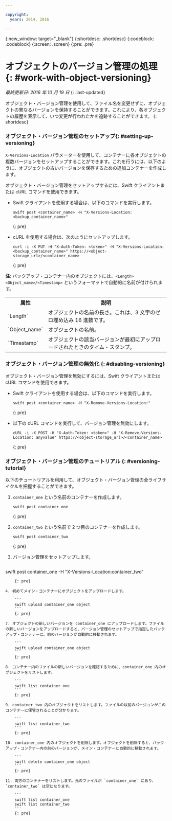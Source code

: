 ```yaml
---

copyright:
  years: 2014, 2016

---
```

{:new_window: target="_blank"}
{:shortdesc: .shortdesc}
{:codeblock: .codeblock}
{:screen: .screen}
{:pre: .pre}

# オブジェクトのバージョン管理の処理 {: #work-with-object-versioning}

*最終更新日: 2016 年 10 月 19 日*
{: .last-updated}

オブジェクト・バージョン管理を使用して、ファイル名を変更せずに、オブジェクトの異なるバージョンを保持することができます。これにより、各オブジェクトの履歴を表示して、いつ変更が行われたかを追跡することができます。
{: shortdesc}


### オブジェクト・バージョン管理のセットアップ{: #setting-up-versioning}

`X-Versions-Location` パラメーターを使用して、コンテナーに各オブジェクトの複数バージョンをセットアップすることができます。これを行うには、以下のように、オブジェクトの古いバージョンを保存するための追加コンテナーを作成します。

オブジェクト・バージョン管理をセットアップするには、Swift クライアントまたは cURL コマンドを使用できます。
* Swift クライアントを使用する場合は、以下のコマンドを実行します。

    ```
    swift post <container_name> -H "X-Versions-Location:<backup_container_name>"
    ```
    {: pre}
    
* cURL を使用する場合は、次のようにセットアップします。

    ```
    curl -i -X PUT -H "X-Auth-Token: <token>" -H "X-Versions-Location:<backup_container_name>" https://<object-storage_url>/<container_name>
    ```
    {: pre}
    
**注**: バックアップ・コンテナー内のオブジェクトには、`<Length><Object_name>/<Timestamp>` というフォーマットで自動的に名前が付けられます。
<table>
  <tr>
    <th> 属性 </th>
    <th> 説明 </th>
  </tr>
  <tr>
    <td> `Length` </td>
    <td> オブジェクトの名前の長さ。これは、3 文字のゼロ埋め込み 16 進数です。</td>
  </tr>
  <tr>
    <td> `Object_name` </td>
    <td> オブジェクトの名前。</td>
  </tr>
  <tr>
    <td> `Timestamp` </td>
    <td> オブジェクトの該当バージョンが最初にアップロードされたときのタイム・スタンプ。</td>
  </tr>
</table>

### オブジェクト・バージョン管理の無効化 {: #disabling-versioning}

オブジェクト・バージョン管理を無効にするには、Swift クライアントまたは cURL コマンドを使用できます。

* Swift クライアントを使用する場合は、以下のコマンドを実行します。

    ```
    swift post <container_name> -H "X-Remove-Versions-Location:"
    ```
    {: pre}
    
* 以下の cURL コマンドを実行して、バージョン管理を無効にします。

    ```
    cURL -i -X POST -H "X-Auth-Token: <token>" -H "X-Remove-Versions-Location: anyvalue" https://<object-storage_url>/<container_name>
    ```
    {: pre}


### オブジェクト・バージョン管理のチュートリアル {: #versioning-tutorial}
<!--- SHAWNA: This needs more background information. What are they doing? Why are they doing it? What is the outcome? --->

以下のチュートリアルを利用して、オブジェクト・バージョン管理の全ライフサイクルを把握することができます。

1. `container_one` という名前のコンテナーを作成します。

    ```
    swift post container_one
    ```
    {: pre}
    
3. `container_two` という名前で 2 つ目のコンテナーを作成します。

    ```
    swift post container_two
    ```
    {: pre}
    
2. バージョン管理をセットアップします。

    ```
swift post container_one -H "X-Versions-Location:container_two"
```
    {: pre}
    
4. 初めてメイン・コンテナーにオブジェクトをアップロードします。

    ```
    swift upload container_one object
    ```
    {: pre}
    
7. オブジェクトの新しいバージョンを container_one にアップロードします。ファイルの新しいバージョンをアップロードすると、バージョン管理のセットアップで指定したバックアップ・コンテナーに、前のバージョンが自動的に移動されます。

    ```
    swift upload container_one object
    ```
    {: pre}
    
8. コンテナー内のファイルの新しいバージョンを確認するために、container_one 内のオブジェクトをリストします。

    ```
    swift list container_one
    ```
    {: pre}
    
9. container_two 内のオブジェクトをリストします。ファイルの以前のバージョンがこのコンテナーに保管されることが分かります。

    ```
    swift list container_two
    ```
    {: pre}
    
10. container_one 内のオブジェクトを削除します。オブジェクトを削除すると、バックアップ・コンテナー内の前のバージョンが、メイン・コンテナーに自動的に移動されます。

    ```
    swift delete container_one object
    ```
    {: pre}
    
11. 両方のコンテナーをリストします。元のファイルが `container_one` にあり、`container_two` は空になります。

    ```
    swift list container_one
    swift list container_two
    ```
    {: pre}
